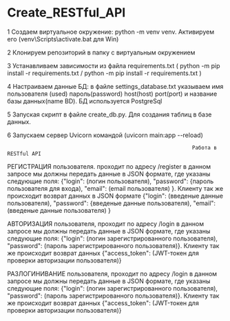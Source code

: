 # Create_RESTful_API
1 Создаем виртуальное окружение: python -m venv venv. Активируем его (venv\Scripts\activate.bat для Win)

2 Клонируем репозиторий в папку с виртуальным окружением

3 Устанавливаем зависимости из файла requirements.txt ( python -m pip install -r requirements.txt / python -m pip install -r requirements.txt )

4 Настраиваем данные БД: в файле settings_database.txt указываем имя пользователя (used) пароль(password) host(host) port(port) и название базы данных(name BD). БД используется PostgreSql

5 Запуская скрипт в файле create_db.py. Для создания таблиц в базе данных.

6 Запускаем сервер Uvicorn командой (uvicorn main:app --reload)


                                                                Работа в RESTful API
                                                               
РЕГИСТРАЦИЯ пользователя. проходит по адресу /register в данном запросе мы должны передать данные в JSON формате, где указаны следующие поля:
{"login": (логин пользователя), "password": {пароль пользователя для входа), "email": (email пользователя) }. Клиенту так же происходит возврат данных в 
JSON формате {"login": (введеные данные пользователя), "password": {введеные данные пользователя), "email": (введеные данные пользователя) }

АВТОРИЗАЦИЯ пользователя, проходит по адресу /login в данном запросе мы должны передать данные в JSON формате, где указаны следующие поля:
{"login": (логин зарегистрированного пользователя), "password": (пароль зарегистрированного пользователя)}. Клиенту так же происходит возврат данных
{"access_token": (JWT-токен для проверки авторизации пользователя)}

РАЗЛОГИНИВАНИЕ пользователя, проходит по адресу /login в данном запросе мы должны передать данные в JSON формате, где указаны следующие поля:
{"login": (логин зарегистрированного пользователя), "password": (пароль зарегистрированного пользователя)}. Клиенту так же происходит возврат данных
{"access_token": (JWT-токен для проверки авторизации пользователя)} 

